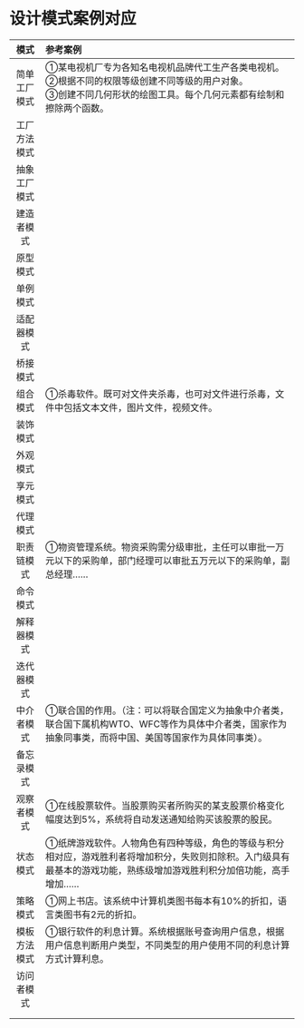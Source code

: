 # 设计模式案例对应

|     模式     | 参考案例                                                     |
| :----------: | :----------------------------------------------------------- |
| 简单工厂模式 | ①某电视机厂专为各知名电视机品牌代工生产各类电视机。<br/>②根据不同的权限等级创建不同等级的用户对象。<br/>③创建不同几何形状的绘图工具。每个几何元素都有绘制和擦除两个函数。 |
| 工厂方法模式 |                                                              |
| 抽象工厂模式 |                                                              |
|  建造者模式  |                                                              |
|   原型模式   |                                                              |
|   单例模式   |                                                              |
|  适配器模式  |                                                              |
|   桥接模式   |                                                              |
|   组合模式   | ①杀毒软件。既可对文件夹杀毒，也可对文件进行杀毒，文件中包括文本文件，图片文件，视频文件。 |
|   装饰模式   |                                                              |
|   外观模式   |                                                              |
|   享元模式   |                                                              |
|   代理模式   |                                                              |
|  职责链模式  | ①物资管理系统。物资采购需分级审批，主任可以审批一万元以下的采购单，部门经理可以审批五万元以下的采购单，副总经理…… |
|   命令模式   |                                                              |
|  解释器模式  |                                                              |
|  迭代器模式  |                                                              |
|  中介者模式  | ①联合国的作用。（注：可以将联合国定义为抽象中介者类，联合国下属机构WTO、WFC等作为具体中介者类，国家作为抽象同事类，而将中国、美国等国家作为具体同事类）。 |
|  备忘录模式  |                                                              |
|  观察者模式  | ①在线股票软件。当股票购买者所购买的某支股票价格变化幅度达到5%，系统将自动发送通知给购买该股票的股民。 |
|   状态模式   | ①纸牌游戏软件。人物角色有四种等级，角色的等级与积分相对应，游戏胜利者将增加积分，失败则扣除积。入门级具有最基本的游戏功能，熟练级增加游戏胜利积分加倍功能，高手增加…… |
|   策略模式   | ①网上书店。该系统中计算机类图书每本有10%的折扣，语言类图书有2元的折扣。<br/> |
| 模板方法模式 | ①银行软件的利息计算。系统根据账号查询用户信息，根据用户信息判断用户类型，不同类型的用户使用不同的利息计算方式计算利息。<br/> |
|  访问者模式  |                                                              |
|              |                                                              |
|              |                                                              |

